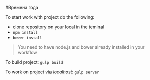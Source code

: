#Времена года

To start work with project do the following:
- clone repository on your local
in the teminal
- `npm install`
- `bower install`

> You need to have node.js and bower already installed in your workflow

To build project: `gulp build`

To work on project via *localhost*: `gulp server`
